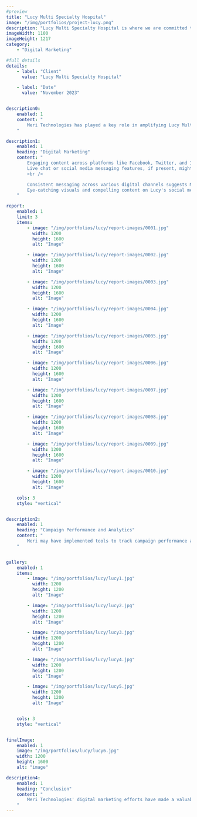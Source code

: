 ```yaml
---
#preview
title: "Lucy Multi Specialty Hospital"
image: "/img/portfolios/project-lucy.png"
description: "Lucy Multi Specialty Hospital is where we are committed to providing the highest quality medical care to our patients."
imageWidth: 1100
imageHeight: 1217
category: 
    - "Digital Marketing"

#full details
details:
    - label: "Client"
      value: "Lucy Multi Specialty Hospital"

    - label: "Date"
      value: "November 2023"


description0:
    enabled: 1
    content: "
        Meri Technologies has played a key role in amplifying Lucy Multi Specialty Hospital's digital presence and brand awareness. Through strategic digital marketing efforts, Meri has increased online visibility, fostered patient engagement, and strengthened Lucy's position in the healthcare landscape. This report highlights the key areas where Meri's expertise has made a significant impact.
    "

description1:
    enabled: 1
    heading: "Digital Marketing"
    content: "
        Engaging content across platforms like Facebook, Twitter, and Instagram likely reflects Meri's social media management expertise. These efforts likely build brand awareness, attract new patients, and engage existing ones.
        Live chat or social media messaging features, if present, might be attributed to Meri's integration of tools to facilitate direct communication with patients.
        <br />

        Consistent messaging across various digital channels suggests Meri's work in refining Lucy's brand identity and creating a unified online presence. This fosters trust and strengthens brand recognition.
        Eye-catching visuals and compelling content on Lucy's social media platforms might showcase Meri's creative skills in developing engaging online campaigns.
    "

report: 
    enabled: 1
    limit: 3
    items:
        - image: "/img/portfolios/lucy/report-images/0001.jpg"
          width: 1200
          height: 1600
          alt: "Image"

        - image: "/img/portfolios/lucy/report-images/0002.jpg"
          width: 1200
          height: 1600
          alt: "Image"

        - image: "/img/portfolios/lucy/report-images/0003.jpg"
          width: 1200
          height: 1600
          alt: "Image"

        - image: "/img/portfolios/lucy/report-images/0004.jpg"
          width: 1200
          height: 1600
          alt: "Image"

        - image: "/img/portfolios/lucy/report-images/0005.jpg"
          width: 1200
          height: 1600
          alt: "Image"

        - image: "/img/portfolios/lucy/report-images/0006.jpg"
          width: 1200
          height: 1600
          alt: "Image"

        - image: "/img/portfolios/lucy/report-images/0007.jpg"
          width: 1200
          height: 1600
          alt: "Image"

        - image: "/img/portfolios/lucy/report-images/0008.jpg"
          width: 1200
          height: 1600
          alt: "Image"

        - image: "/img/portfolios/lucy/report-images/0009.jpg"
          width: 1200
          height: 1600
          alt: "Image"

        - image: "/img/portfolios/lucy/report-images/0010.jpg"
          width: 1200
          height: 1600
          alt: "Image"

    cols: 3
    style: "vertical"


description2:
    enabled: 1
    heading: "Campaign Performance and Analytics"
    content: "
        Meri may have implemented tools to track campaign performance and website analytics. This data can be used to refine strategies, optimize content, and ensure digital marketing efforts are effectively reaching target audiences.
    "


gallery: 
    enabled: 1
    items:
        - image: "/img/portfolios/lucy/lucy1.jpg"
          width: 1200
          height: 1200
          alt: "Image"

        - image: "/img/portfolios/lucy/lucy2.jpg"
          width: 1200
          height: 1200
          alt: "Image"

        - image: "/img/portfolios/lucy/lucy3.jpg"
          width: 1200
          height: 1200
          alt: "Image"

        - image: "/img/portfolios/lucy/lucy4.jpg"
          width: 1200
          height: 1200
          alt: "Image"

        - image: "/img/portfolios/lucy/lucy5.jpg"
          width: 1200
          height: 1200
          alt: "Image"


    cols: 3
    style: "vertical"


finalImage:
    enabled: 1
    image: "/img/portfolios/lucy/lucy6.jpg"
    width: 1200
    height: 1600
    alt: "image"

description4:
    enabled: 1
    heading: "Conclusion"
    content: "
        Meri Technologies' digital marketing efforts have made a valuable contribution to Lucy Multi Specialty Hospital's online presence. By increasing visibility, engaging patients, and strengthening brand identity, Meri has helped Lucy reach a wider audience and position itself as a leading healthcare provider.
    "
---
```

